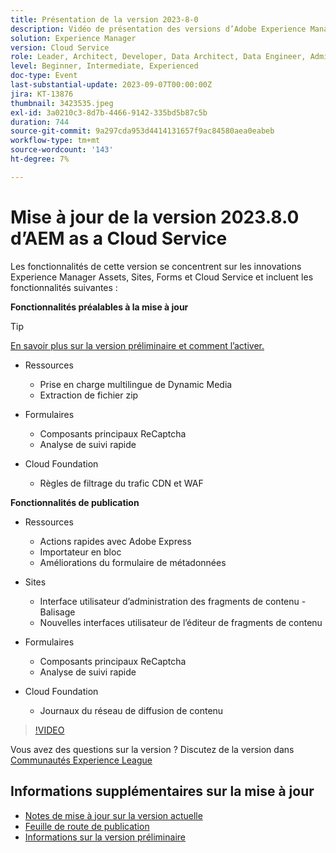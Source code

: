 ```yaml
---
title: Présentation de la version 2023-8-0
description: Vidéo de présentation des versions d’Adobe Experience Manager as a Cloud Service 2023.8.0
solution: Experience Manager
version: Cloud Service
role: Leader, Architect, Developer, Data Architect, Data Engineer, Admin, User
level: Beginner, Intermediate, Experienced
doc-type: Event
last-substantial-update: 2023-09-07T00:00:00Z
jira: KT-13876
thumbnail: 3423535.jpeg
exl-id: 3a0210c3-8d7b-4466-9142-335bd5b87c5b
duration: 744
source-git-commit: 9a297cda953d4414131657f9ac84580aea0eabeb
workflow-type: tm+mt
source-wordcount: '143'
ht-degree: 7%

---
```


# Mise à jour de la version 2023.8.0 d’AEM as a Cloud Service

Les fonctionnalités de cette version se concentrent sur les innovations Experience Manager Assets, Sites, Forms et Cloud Service et incluent les fonctionnalités suivantes :

**Fonctionnalités préalables à la mise à jour**

>[!TIP]
>
>[En savoir plus sur la version préliminaire et comment l’activer.](https://experienceleague.adobe.com/docs/experience-manager-cloud-service/content/release-notes/prerelease.html)

* Ressources
   * Prise en charge multilingue de Dynamic Media
   * Extraction de fichier zip

* Formulaires
   * Composants principaux ReCaptcha
   * Analyse de suivi rapide

* Cloud Foundation
   * Règles de filtrage du trafic CDN et WAF

**Fonctionnalités de publication**

* Ressources
   * Actions rapides avec Adobe Express
   * Importateur en bloc
   * Améliorations du formulaire de métadonnées

* Sites
   * Interface utilisateur d’administration des fragments de contenu - Balisage
   * Nouvelles interfaces utilisateur de l’éditeur de fragments de contenu

* Formulaires
   * Composants principaux ReCaptcha
   * Analyse de suivi rapide

* Cloud Foundation
   * Journaux du réseau de diffusion de contenu

>[!VIDEO](https://video.tv.adobe.com/v/3423535/?learn=on)

Vous avez des questions sur la version ?  Discutez de la version dans [Communautés Experience League](https://adobe.ly/3syyBwe)

## Informations supplémentaires sur la mise à jour

* [Notes de mise à jour sur la version actuelle](https://experienceleague.adobe.com/docs/experience-manager-cloud-service/content/release-notes/home.html?lang=fr)
* [Feuille de route de publication](https://experienceleague.adobe.com/docs/experience-manager-release-information/aem-release-updates/update-releases-roadmap.html?lang=fr)
* [Informations sur la version préliminaire](https://experienceleague.adobe.com/docs/experience-manager-cloud-service/content/release-notes/prerelease.html)
